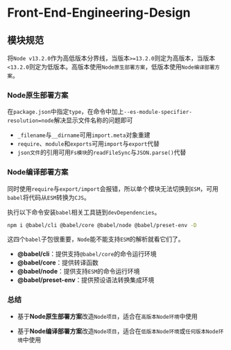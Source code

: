 # **Front-End-Engineering-Design**

## **模块规范**

将`Node v13.2.0`作为高低版本分界线，当版本`>=13.2.0`则定为高版本，当版本`<13.2.0`则定为低版本。高版本使用`Node原生部署方案`，低版本使用`Node编译部署方案`。

### **Node原生部署方案**

在`package.json`中指定`type`，在命令中加上`--es-module-specifier-resolution=node`解决显示文件名称的问题即可

- `_filename`与`__dirname`可用`import.meta`对象重建
- `require`、`module`和`exports`可用`import`与`export`代替
- `json文件`的引用可用`Fs模块`的`readFileSync`与`JSON.parse()`代替

### **Node编译部署方案**

同时使用`require`与`export/import`会报错，所以单个模块无法切换到`ESM`，可用`babel`将代码从`ESM`转换为`CJS`。

执行以下命令安装`babel`相关工具链到`devDependencies`。

```bash
npm i @babel/cli @babel/core @babel/node @babel/preset-env -D
```

这四个`babel`子包很重要，`Node`能不能支持`ESM`的解析就看它们了。

-  **@babel/cli**：提供支持`@babel/core`的命令运行环境
-  **@babel/core**：提供转译函数
-  **@babel/node**：提供支持`ESM`的命令运行环境
-  **@babel/preset-env**：提供预设语法转换集成环境

### 总结

- 基于**Node原生部署方案**改造`Node项目`，适合在`高版本Node环境`中使用

- 基于**Node编译部署方案**改造`Node项目`，适合在`低版本Node环境`或`任何版本Node环境`中使用

  

